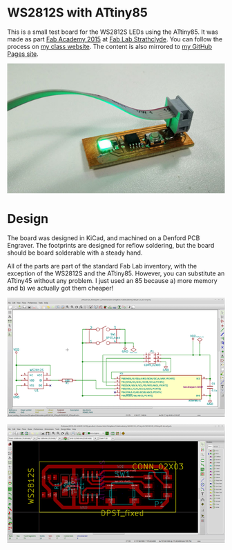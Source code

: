 # WS2812S with ATtiny85

This is a small test board for the WS2812S LEDs using the ATtiny85. It was made as part [Fab Academy 2015](http://www.fabacademy.org/) at [Fab Lab Strathclyde](http://www.strath.ac.uk/fablab/). You can follow the process on [my class website](http://fabacademy.org/archives/2015/eu/students/chalmers.iain/index.html). The content is also mirrored to [my GitHub Pages site](http://icchalmers.github.io/).

![FinalBoard](/workingBoard.jpg)

# Design

The board was designed in KiCad, and machined on a Denford PCB Engraver. The footprints are designed for reflow soldering, but the board should be board solderable with a steady hand.

All of the parts are part of the standard Fab Lab inventory, with the exception of the WS2812S and the ATtiny85. However, you can substitute an ATtiny45 without any problem. I just used an 85 because a) more memory and b) we actually got them cheaper!

![Schematic](/schematic.png)

![BoardLayout](/boardLayout.png)


